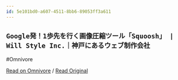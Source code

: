 ```yaml
---
id: 5e101bd0-a607-4511-8bb6-89053ff3a611
---
```


## `Google発！1歩先を行く画像圧縮ツール「Squoosh」 | Will Style Inc.｜神戸にあるウェブ制作会社`
#Omnivore

[Read on Omnivore](https://omnivore.app/me/google-1-squoosh-will-style-inc-18f799511cd) / [Read Original](https://willstyle.co.jp/blog/2126/)



